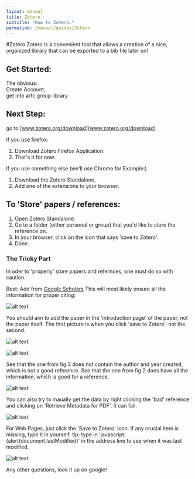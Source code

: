```yaml
---
layout: manual
title: Zotero
subtitle: "How to Zotero."
permalink: /manual/guides/Zotero
---
```


#Zotero
Zotero is a convenient tool that allows a creation
of a nice, organized library that can be exported to
a bib file later on!


## Get Started:
The obvious:  
Create Account,  
get into arfc group library   
    
## Next Step:

go to [www.zotero.org/download](www.zotero.org/download)

If you use firefox:  
1. Download Zotero Firefox Application:  
2. That's it for now.  


If you use something else (we'll use Chrome for Example:)  
1. Download the Zotero Standalone.  
2. Add one of the extensions to your browser.  

## To 'Store' papers / references:

1. Open Zotero Standalone.  
2. Go to a folder (either personal or group) that you'd like to store the reference on.  
3. In your browser, click on the icon that says 'save to Zotero'.  
4. Done.  

### The Tricky Part
In oder to 'properly' store papers and refernces, one must do so with caution.  

Best: Add from [Google Scholars](scholar.google.com)
This will most likely ensure all the information for proper citing:  

![alt text](https://github.com/arfc/arfc.github.io/tree/source/manual/guides/images/Zotero/1.png "1")

You should aim to add the paper in the 'introduction page' of the paper, not the paper itself.
The first picture is when you click 'save to Zotero', not the second.  

![alt text](https://github.com/arfc/arfc.github.io/tree/source/manual/guides/images/Zotero/2.png "2")  

![alt text](https://github.com/arfc/arfc.github.io/tree/source/manual/guides/images/Zotero/3.png "3")  

See that the one from fig 3 does not contain the author and year created, which is not a good reference.
See that the one from fig 2 does have all the information, which is good for a reference.   

![alt text](https://github.com/arfc/arfc.github.io/tree/source/manual/guides/images/Zotero/4.png "4")  

You can also try to maually get the data by right clicking the 'bad' reference and clicking on 
'Retrieve Metadata for PDF'.
It can fail.  

![alt text](https://github.com/arfc/arfc.github.io/tree/source/manual/guides/images/Zotero/5.png "5")  

For Web Pages, just click the 'Save to Zotero' icon.
If any crucial item is missing, type it in yourself.
tip: type in 'javascript:(alert(document.lastModified)' in the address line to see when it was last modified.  

![alt text](https://github.com/arfc/arfc.github.io/tree/source/manual/guides/images/Zotero/6.png "6")  

Any other questions, look it up on google!



